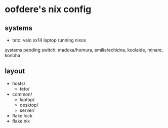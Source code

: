 # oofdere's nix config

## systems

 - teto: vaio sx14 laptop running nixos

systems pending switch: madoka/homura, emilia/echidna, koolaide, minare, konoha

## layout
 - hosts/
   - teto/
 - common/
   - laptop/
   - desktop/
   - server/
 - flake.lock
 - flake.nix